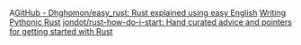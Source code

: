 A[GitHub - Dhghomon/easy_rust: Rust explained using easy English](https://github.com/Dhghomon/easy_rust)
[Writing Pythonic Rust](http://www.cmyr.net/blog/rust-python-learnings.html)
[jondot/rust-how-do-i-start: Hand curated advice and pointers for getting started with Rust](https://github.com/jondot/rust-how-do-i-start)
